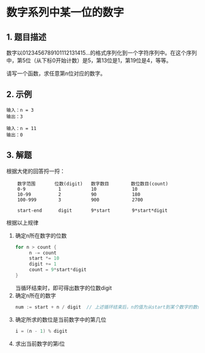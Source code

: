 # 数字系列中某一位的数字

## 1. 题目描述
数字以0123456789101112131415…的格式序列化到一个字符序列中。在这个序列中，第5位（从下标0开始计数）是5，第13位是1，第19位是4，等等。

请写一个函数，求任意第n位对应的数字。

## 2. 示例
```
输入：n = 3
输出：3
```

```
输入：n = 11
输出：0
```

## 3. 解题
根据大佬的回答捋一捋：
```
    数字范围       位数(digit)   数字数目        数位数目(count)
    0-9            1           10             10
    10-99          2           90             180
    100-999        3           900            2700
    
    start-end      digit       9*start        9*start*digit
```
根据以上规律
1. 确定n所在数字的位数
   ```go
   for n > count {
        n -= count
        start *= 10
        digit += 1
        count = 9*start*digit
   }
   ```
   当循环结束时，即可得出数字的位数digit
2. 确定n所在的数字
   ```go
   num := start + n / digit  // 上述循环结束后，n的值为从start到某个数字的数位数目 
   ```
3. 确定所求的数位是当前数字中的第几位
   ```go
   i = (n - 1) % digit
   ```
4. 求出当前数字的第i位





